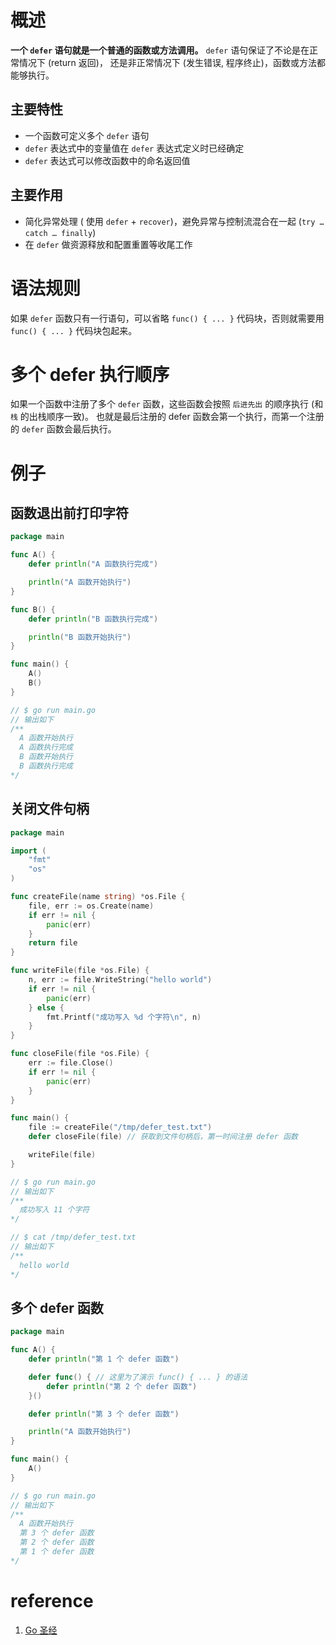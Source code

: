 # 概述

**一个 `defer` 语句就是一个普通的函数或方法调用。** `defer` 语句保证了不论是在正常情况下 (return 返回)，
还是非正常情况下 (发生错误, 程序终止)，函数或方法都能够执行。

## 主要特性

- 一个函数可定义多个 `defer` 语句
- `defer` 表达式中的变量值在 `defer` 表达式定义时已经确定
- `defer` 表达式可以修改函数中的命名返回值

## 主要作用

- 简化异常处理 ( 使用 `defer` + `recover`)，避免异常与控制流混合在一起 (`try … catch … finally`)
- 在 `defer` 做资源释放和配置重置等收尾工作

# 语法规则

如果 `defer` 函数只有一行语句，可以省略 `func() { ... }` 代码块，否则就需要用 `func() { ... }` 代码块包起来。

# 多个 defer 执行顺序

如果一个函数中注册了多个 `defer` 函数，这些函数会按照 `后进先出` 的顺序执行 (和 `栈` 的出栈顺序一致)。
也就是最后注册的 defer 函数会第一个执行，而第一个注册的 `defer` 函数会最后执行。

# 例子

## 函数退出前打印字符

```go
package main

func A() {
	defer println("A 函数执行完成")

	println("A 函数开始执行")
}

func B() {
	defer println("B 函数执行完成")

	println("B 函数开始执行")
}

func main() {
	A()
	B()
}

// $ go run main.go
// 输出如下 
/**
  A 函数开始执行
  A 函数执行完成
  B 函数开始执行
  B 函数执行完成
*/
```

## 关闭文件句柄

```go
package main

import (
	"fmt"
	"os"
)

func createFile(name string) *os.File {
	file, err := os.Create(name)
	if err != nil {
		panic(err)
	}
	return file
}

func writeFile(file *os.File) {
	n, err := file.WriteString("hello world")
	if err != nil {
		panic(err)
	} else {
		fmt.Printf("成功写入 %d 个字符\n", n)
	}
}

func closeFile(file *os.File) {
	err := file.Close()
	if err != nil {
		panic(err)
	}
}

func main() {
	file := createFile("/tmp/defer_test.txt")
	defer closeFile(file) // 获取到文件句柄后，第一时间注册 defer 函数

	writeFile(file)
}

// $ go run main.go
// 输出如下 
/**
  成功写入 11 个字符
*/

// $ cat /tmp/defer_test.txt
// 输出如下
/**
  hello world
*/
```

## 多个 defer 函数

```go
package main

func A() {
	defer println("第 1 个 defer 函数")

	defer func() { // 这里为了演示 func() { ... } 的语法
		defer println("第 2 个 defer 函数")
	}()

	defer println("第 3 个 defer 函数")

	println("A 函数开始执行")
}

func main() {
	A()
}

// $ go run main.go
// 输出如下
/**
  A 函数开始执行
  第 3 个 defer 函数
  第 2 个 defer 函数
  第 1 个 defer 函数
*/
```

# reference

1. [Go 圣经](https://book.douban.com/subject/27044219/)
